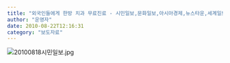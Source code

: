 ```yaml
---
title: "외국인들에게 한방 치과 무료진료 - 시민일보,문화일보,아시아경제,뉴스타운,세계일보"
author: "운영자"
date: 2010-08-22T12:16:31
category: "보도자료"
---
```


![20100818시민일보.jpg](/files/attach/images/2884/901/002/367df2c3e20346de794f99b851a2afff.jpg)
